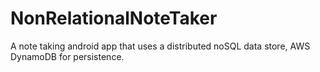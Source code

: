 # NonRelationalNoteTaker
A note taking android app that uses a distributed noSQL data store, AWS DynamoDB for persistence.
